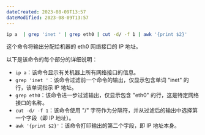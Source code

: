 ```yaml
---
dateCreated: 2023-08-09T13:57
dateModified: 2023-08-09T13:57
---
```

```bash
ip a  | grep 'inet ' | grep eth0 | cut -d/ -f 1 | awk '{print $2}'
```

这个命令将输出分配给机器的 eth0 网络接口的 IP 地址。

以下是该命令的每个部分的详细说明：

- `ip a`：该命令显示有关机器上所有网络接口的信息。
- `grep 'inet '`：该命令过滤前一个命令的输出，仅显示包含单词 "inet" 的行，该单词指示 IP 地址。
- `grep eth0`：该命令进一步过滤输出，仅显示包含 "eth0" 的行，这是特定网络接口的名称。
- `cut -d/ -f 1`：该命令使用 "/" 字符作为分隔符，并从过滤后的输出中选择第一个字段（即 IP 地址）。
- `awk '{print $2}'`：该命令打印输出的第二个字段，即 IP 地址本身。

